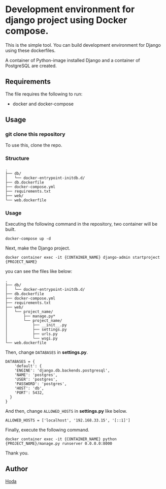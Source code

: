 # Development environment for django project using Docker compose.

This is the simple tool. You can build development environment for Django using these dockerfiles.

A container of Python-image installed Django and a container of PostgreSQL are created.

## Requirements

The file requires the following to run:

- docker and docker-compose

## Usage

### git clone this repository

To use this, clone the repo.

### Structure

```
.
├── db/
│   └── docker-entrypoint-initdb.d/
├── db.dockerfile
├── docker-compose.yml
├── requirements.txt
├── web/
└── web.dockerfile
```

### Usage

Executing the following command in the repository, two container will be built.

```
docker-compose up -d
```

Next, make the Django project.

```
docker container exec -it {CONTAINER_NAME} django-admin startproject {PROJECT_NAME}
```

you can see the files like below:

```
.
├── db/
│   └── docker-entrypoint-initdb.d/
├── db.dockerfile
├── docker-compose.yml
├── requirements.txt
├── web/
│   └── project_name/
│       ├── manage.py*
│       └── project_name/
│           ├── __init__.py
│           ├── settings.py
│           ├── urls.py
│           └── wsgi.py
└── web.dockerfile
```

Then, change `DATABASES` in __settings.py__.

```
DATABASES = {
    'default': {
    'ENGINE': 'django.db.backends.postgresql',
    'NAME': 'postgres',
    'USER': 'postgres',
    'PASSWORD': 'postgres',
    'HOST': 'db',
    'PORT': 5432,
  }
}
```

And then, change `ALLOWED_HOSTS` in __settings.py__ like below.

```
ALLOWED_HOSTS = ['localhost', '192.168.33.15', '[::1]']
```

Finally, execute the following command.

```
docker container exec -it {CONTAINER_NAME} python {PROJECT_NAME}/manage.py runserver 0.0.0.0:8000
```

Thank you.

## Author
[Hoda](https://hodalog.com/)
